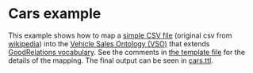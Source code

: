 Cars example
============

This example shows how to map a [simple CSV file](cars.csv) (original csv from [wikipedia](http://en.wikipedia.org/wiki/Comma-separated_values#Example))
into the [Vehicle Sales Ontology (VSO)](http://www.heppnetz.de/ontologies/vso/ns) that extends [GoodRelations vocabulary](http://www.heppnetz.de/projects/goodrelations/).
See the comments in [the template file](template.ttl) for the details of the mapping. The final output can be seen in [cars.ttl](cars.ttl).
